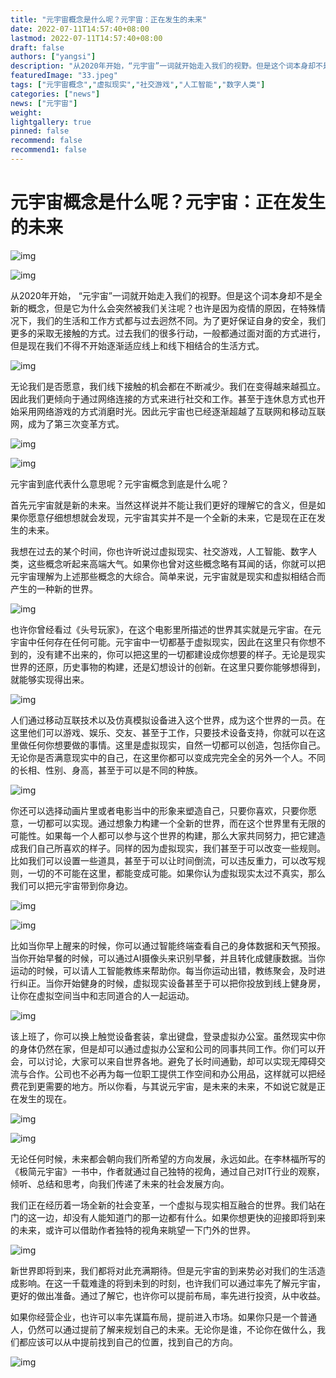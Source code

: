 ```yaml
---
title: "元宇宙概念是什么呢？元宇宙：正在发生的未来"
date: 2022-07-11T14:57:40+08:00
lastmod: 2022-07-11T14:57:40+08:00
draft: false
authors: ["yangsi"]
description: "从2020年开始，“元宇宙”一词就开始走入我们的视野。但是这个词本身却不是全新的概念，但是它为什么会突然被我们关注呢？也许是因为疫情的原因，在特殊情况下，我们的生活和工作方式都与过去迥然不同。为了更好保证自身的安全，我们更多的采取无接触的方式。过去我们的很多行动，一般都通过面对面的方式进行，但是现在我们不得不开始逐渐适应线上和线下相结合的生活方式。"
featuredImage: "33.jpeg"
tags: ["元宇宙概念","虚拟现实","社交游戏","人工智能","数字人类"]
categories: ["news"]
news: ["元宇宙"]
weight: 
lightgallery: true
pinned: false
recommend: false
recommend1: false
---
```


# 元宇宙概念是什么呢？元宇宙：正在发生的未来 

![img](https://p4.itc.cn/images01/20220707/a693b580e40f49b1b0a86c0236bdf0eb.jpeg)

![img](https://p4.itc.cn/images01/20220707/4f85247dad414650a175a31ce514e77f.png)

从2020年开始， “元宇宙”一词就开始走入我们的视野。但是这个词本身却不是全新的概念，但是它为什么会突然被我们关注呢？也许是因为疫情的原因，在特殊情况下，我们的生活和工作方式都与过去迥然不同。为了更好保证自身的安全，我们更多的采取无接触的方式。过去我们的很多行动，一般都通过面对面的方式进行，但是现在我们不得不开始逐渐适应线上和线下相结合的生活方式。

![img](https://p4.itc.cn/images01/20220707/fc6378d4746b4f68901b92b3cdd4e78f.jpeg)

无论我们是否愿意，我们线下接触的机会都在不断减少。我们在变得越来越孤立。因此我们更倾向于通过网络连接的方式来进行社交和工作。甚至于连休息方式也开始采用网络游戏的方式消磨时光。因此元宇宙也已经逐渐超越了互联网和移动互联网，成为了第三次变革方式。

![img](https://p2.itc.cn/images01/20220707/a7720d38200c452f8b10a5932765b21b.jpeg)

![img](https://p3.itc.cn/images01/20220707/3ad31aabb2114ed19f6117bb142d32b7.png)

元宇宙到底代表什么意思呢？元宇宙概念到底是什么呢？

首先元宇宙就是新的未来。当然这样说并不能让我们更好的理解它的含义，但是如果你愿意仔细想想就会发现，元宇宙其实并不是一个全新的未来，它是现在正在发生的未来。

我想在过去的某个时间，你也许听说过虚拟现实、社交游戏，人工智能、数字人类，这些概念听起来高端大气。如果你也曾对这些概念略有耳闻的话，你就可以把元宇宙理解为上述那些概念的大综合。简单来说，元宇宙就是现实和虚拟相结合而产生的一种新的世界。

![img](https://p4.itc.cn/images01/20220707/2f350381691e45729ae35bd29b3735bb.jpeg)

也许你曾经看过《头号玩家》，在这个电影里所描述的世界其实就是元宇宙。在元宇宙中任何存在任何可能。元宇宙中一切都基于虚拟现实，因此在这里只有你想不到的，没有建不出来的，你可以把这里的一切都建设成你想要的样子。无论是现实世界的还原，历史事物的构建，还是幻想设计的创新。在这里只要你能够想得到，就能够实现得出来。

![img](https://p7.itc.cn/images01/20220707/efddc3ff5c124c3ea3bb888e73c3eee3.jpeg)

人们通过移动互联技术以及仿真模拟设备进入这个世界，成为这个世界的一员。在这里他们可以游戏、娱乐、交友、甚至于工作，只要技术设备支持，你就可以在这里做任何你想要做的事情。这里是虚拟现实，自然一切都可以创造，包括你自己。无论你是否满意现实中的自己，在这里你都可以变成完完全全的另外一个人。不同的长相、性别、身高，甚至于可以是不同的种族。

![img](https://p3.itc.cn/images01/20220707/f44ddcc837f544a88cbb2056f5655af9.jpeg)

你还可以选择动画片里或者电影当中的形象来塑造自己，只要你喜欢，只要你愿意，一切都可以实现。通过想象力构建一个全新的世界，而在这个世界里有无限的可能性。如果每一个人都可以参与这个世界的构建，那么大家共同努力，把它建造成我们自己所喜欢的样子。同样的因为虚拟现实，我们甚至于可以改变一些规则。比如我们可以设置一些道具，甚至于可以让时间倒流，可以违反重力，可以改写规则，一切的不可能在这里，都能变成可能。如果你认为虚拟现实太过不真实，那么我们可以把元宇宙带到你身边。

![img](https://p3.itc.cn/images01/20220707/2a2311ca72af484192461f04328ed714.jpeg)

![img](https://p7.itc.cn/images01/20220707/d91befa464ad427eacc84c5691dee77c.png)

比如当你早上醒来的时候，你可以通过智能终端查看自己的身体数据和天气预报。当你开始早餐的时候，可以通过AI摄像头来识别早餐，并且转化成健康数据。当你运动的时候，可以请人工智能教练来帮助你。每当你运动出错，教练聚会，及时进行纠正。当你开始健身的时候，虚拟现实设备甚至于可以把你投放到线上健身房，让你在虚拟空间当中和志同道合的人一起运动。

![img](https://p4.itc.cn/images01/20220707/debf39c0420f45f38b15b04e0d77b26a.jpeg)

该上班了，你可以换上触觉设备套装，拿出键盘，登录虚拟办公室。虽然现实中你的身体仍然在家，但是却可以通过虚拟办公室和公司的同事共同工作。你们可以开会，可以讨论，大家可以来自世界各地。避免了长时间通勤，却可以实现无障碍交流与合作。公司也不必再为每一位职工提供工作空间和办公用品，这样就可以把经费花到更需要的地方。所以你看，与其说元宇宙，是未来的未来，不如说它就是正在发生的现在。

![img](https://p6.itc.cn/images01/20220707/7e9ed2de75dc4864ac08545edf598a59.jpeg)

![img](https://p5.itc.cn/images01/20220707/8caf5194484a4b3d8555b6c0436b95a1.png)

无论任何时候，未来都会朝向我们所希望的方向发展，永远如此。在李林福所写的《极简元宇宙》一书中，作者就通过自己独特的视角，通过自己对IT行业的观察，倾听、总结和思考，向我们传递了未来的社会发展方向。

我们正在经历着一场全新的社会变革，一个虚拟与现实相互融合的世界。我们站在门的这一边，却没有人能知道门的那一边都有什么。如果你想更快的迎接即将到来的未来，或许可以借助作者独特的视角来眺望一下门外的世界。

![img](https://p9.itc.cn/images01/20220707/4e8de71c0eea4b218379d77e16296849.jpeg)

新世界即将到来，我们都将对此充满期待。但是元宇宙的到来势必对我们的生活造成影响。在这一千载难逢的将到未到的时刻，也许我们可以通过率先了解元宇宙，更好的做出准备。通过了解它，也许你可以提前布局，率先进行投资，从中收益。

如果你经营企业，也许可以率先谋篇布局，提前进入市场。如果你只是一个普通人，仍然可以通过提前了解来规划自己的未来。无论你是谁，不论你在做什么，我们都应该可以从中提前找到自己的位置，找到自己的方向。

![img](https://p8.itc.cn/images01/20220707/82827cdcf7cf4cbea5a36cb960c83a05.jpeg)